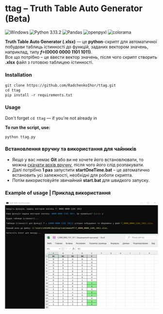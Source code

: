 # ttag – Truth Table Auto Generator (Beta)
![Windows](https://img.shields.io/badge/OS-Windows-lightblue.svg)
![Python 3.13.2](https://img.shields.io/badge/python-3.13.2-blue.svg)
![Pandas](https://img.shields.io/badge/pandas-2.2.3-limegreen.svg)
![openpyxl](https://img.shields.io/badge/openpyxl-3.1.5-seagreen.svg)
![colorama](https://img.shields.io/badge/colorama-0.4.6-yellow.svg)

**Truth Table Auto Generator (.xlsx)** — це **python**-скрипт для автоматичної побудови таблиць істинності до функцій, заданих вектором значень, наприклад, типу **$f =$(0000 0000 1101 1011)**.  
Все що потрібно – це ввести вектор значень, після чого скрипт створить **.xlsx** файл з готовою таблицею істинності.

### Installation

```
git clone https://github.com/RadchenkoIhor/ttag.git
cd ttag
pip install -r requirements.txt
```

### Usage

Don't forget `cd ttag` — if you're not already in  
  
**To run the script, use:**
```
python ttag.py
```

### Встановлення вручну та використання для чайників
- Якщо у вас немає **Git** або ви не хочете його встановлювати, то можна [скачати архів вручну](https://github.com/RadchenkoIhor/ttag/archive/refs/heads/main.zip), після чого його слід розпакувати.  
- Далі потрібно **1 раз** запустити **startOneTime.bat** – це автоматично встановить усі залежності, необхідні для роботи скрипта.  
- Потім використовуйте звичайний **start.bat** для швидкого запуску.

### Example of usage | Приклад використання

![](img/usage.jpg)

